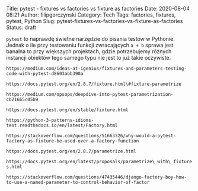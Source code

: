 Title: pytest - fixtures vs factories vs fixture as factories
Date: 2020-08-04 08:21
Author: filipgorczynski
Category: Tech
Tags: factories, fixtures, pytest, Python
Slug: pytest-fixtures-vs-factories-vs-fixture-as-factories
Status: draft

`pytest` to naprawdę świetne narzędzie do pisania testów w Pythonie. Jednak o ile przy testowaniu funkcji zwracających `a + b` sprawa jest banalna to przy większych projektach, gdzie potrzebujemy różnych instancji obiektów tego samego typu nie jest to już takie oczywiste.

`https://medium.com/ideas-at-igenius/fixtures-and-parameters-testing-code-with-pytest-d8603abb390a`

`https://docs.pytest.org/en/2.8.7/fixture.html\#fixture-parametrize`

`https://medium.com/opsops/deepdive-into-pytest-parametrization-cb21665c05b9`

`https://docs.pytest.org/en/stable/fixture.html`

`https://python-3-patterns-idioms-test.readthedocs.io/en/latest/Factory.html`

`https://stackoverflow.com/questions/51663326/why-would-a-pytest-factory-as-fixture-be-used-over-a-factory-function`

`https://docs.pytest.org/en/2.8.7/parametrize.html`

`https://docs.pytest.org/en/latest/proposals/parametrize\_with\_fixtures.html`

`https://stackoverflow.com/questions/47435446/django-factory-boy-how-to-use-a-named-parameter-to-control-behavior-of-factor`

 
